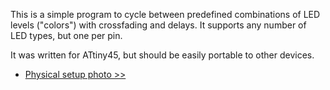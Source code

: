 This is a simple program to cycle between predefined combinations of LED levels ("colors") with crossfading and delays.
It supports any number of LED types, but one per pin.

It was written for ATtiny45, but should be easily portable to other devices.

- [Physical setup photo >>](https://raw.githubusercontent.com/uoowuo/avr-ledcontrol/master/setup.jpg)